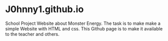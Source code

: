 # J0hnny1.github.io
School Project Website about Monster Energy.
The task is to make make a simple Website with HTML and css. This Github page is to make it available to the teacher and others.
